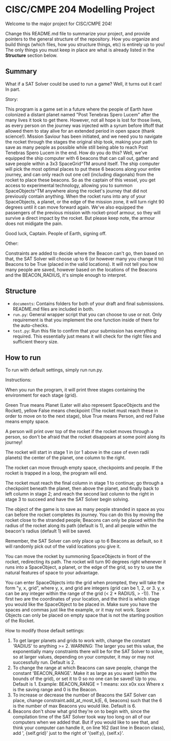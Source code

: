 # CISC/CMPE 204 Modelling Project

Welcome to the major project for CISC/CMPE 204!

Change this README.md file to summarize your project, and provide pointers to the general structure of the repository. How you organize and build things (which files, how you structure things, etc) is entirely up to you! The only things you must keep in place are what is already listed in the **Structure** section below.

## Summary

What if a SAT Solver could be used to run a game? Well, it turns out it can! In part.

Story:

This program is a game set in a future where the people of Earth have colonized a distant planet named "Post Tenebras Spero Lucem" after the many lives it took to get there. However, not all hope is lost for those lives,
as every person on the journey was injected with a syrum before liftoff that allowed them to stay alive for an extended period in open space (thank science!). Mission Saviour has been initiated, and we need you to navigate
the rocket through the stages the original ship took, making your path to save as many people as possible while still being able to reach Post Tenebras Spero Lucem in the end. How do you do this? Well, we've equipped the
ship computer with 6 beacons that can call out, gather and save people within a 3x3 SpaceGrid^TM around itself. The ship computer will pick the most optimal places to put these 6 beacons along your entire journey, and can
only reach out one cell (including diagonals) from the rocket to place these beacons. So as the captain of this vessel, you get access to experimental technology, allowing you to summon SpaceObjects^TM anywhere along the
rocket's journey that did not previously contain anything. When the rocket runs into any of your SpaceObjects, a planet, or the edge of the mission zone, it will turn right 90 degrees until it can move forward again. 
We've also equipped the passengers of the previous mission with rocket-proof armour, so they will survive a direct impact by the rocket. But please keep note, the armour does not midigate the pain.

Good luck, Captain.
People of Earth, signing off.

Other:

Constraints are added to decide where the Beacon can't go, then based on that, the SAT Solver will choose up to 6 (or however many you change it to) Beacons to be True (placed in the valid locations). It will not tell you how many people are saved, however based on the locations of the Beacons and the BEACON_RADIUS, it's simple enough to interpret.

## Structure

* `documents`: Contains folders for both of your draft and final submissions. README.md files are included in both.
* `run.py`: General wrapper script that you can choose to use or not. Only requirement is that you implement the one function inside of there for the auto-checks.
* `test.py`: Run this file to confirm that your submission has everything required. This essentially just means it will check for the right files and sufficient theory size.

## How to run

To run with default settings, simply run run.py.

Instructions:

When you run the program, it will print three stages containing the environment for each stage (grid).

Green True means Planet (Later will also represent SpaceObjects and the Rocket), yellow False means checkpoint (The rocket must reach these in order to move on to the next stage),
blue True means Person, and red False means empty space.

A person will print over top of the rocket if the rocket moves through a person, so don't be afraid that the rocket disappears at some point along its journey!

The rocket will start in stage 1 in (or 1 above in the case of even radii planets) the center of the planet, one column to the right.

The rocket can move through empty space, checkpoints and people. If the rocket is trapped in a loop, the program will end.

The rocket must reach the final column in stage 1 to continue; go through a checkpoint beneath the planet, then above the planet, and finally back to left column in stage 2; and reach the second last column to the right in stage 3 to succeed and have the SAT Solver begin solving.

The object of the game is to save as many people stranded in space as you can before the rocket completes its journey. You can do this by moving the rocket close to the stranded people; Beacons can only be placed within the radius of the rocket along its path (default is 1), and all people within the beacon's radius (default 1) will be saved.

Remember, the SAT Solver can only place up to 6 Beacons as default, so it will randomly pick out of the valid locations you give it.

You can move the rocket by summoning SpaceObjects in front of the rocket, redirecting its path. The rocket will turn 90 degrees right whenever it runs into a SpaceObject, a planet, or the edge of the grid, so try to use the natural features of space to your advantage.

You can enter SpaceObjects into the grid when prompted, they will take the form "y, x, grid", where y, x, and grid are integers (grid can be 1, 2, or 3. y, x can be any integer within the range of the grid (< 2 * RADIUS, > -1)). The first two are the coordinates of your location, and the third is which stage you would like the SpaceObject to be placed in. Make sure you have the spaces and commas just like the example, or it may not work. Space Objects can only be placed on empty space that is not the starting position of the Rocket.

How to modify those default settings:

1. To get larger planets and grids to work with, change the constant 'RADIUS' to anything >= 2. WARNING: The larger you set this value, the exponentially many constraints there will be for the SAT Solver to solve, so at larger values, depending on your computer, it may or may not successfully run. Default is 2.
2. To change the range at which Beacons can save people, change the constant 'BEACON_RANGE'. Make it as large as you want (within the bounds of the grid), or set it to 0 so no one can be saved! Up to you. Default is 1.
   Example: BEACON_RANGE = 1 means:
   xxx
   x0x
   xxx
   Where x is the saving range and 0 is the Beacon.
3. To increase or decrease the number of Beacons the SAT Solver can place, change constraint.add_at_most_k(E, 6, beacons) such that the 6 is the number of max Beacons you would like. Default is 6.
4. Beacons don't show what grid they're on to begin with, since the compilation time of the SAT Solver took way too long on all of our computers when we added that. But if you would like to see that, and think your computer can handle it, on line 162 (last line in Beacon class), add ', {self.grid}' just to the right of '{self.y}, {self.x}'.

